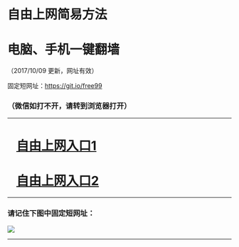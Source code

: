 ﻿# 自由上网简易方法

# 电脑、手机一键翻墙

（2017/10/09 更新，网址有效）

固定短网址：https://git.io/free99

### （微信如打不开，请转到浏览器打开）


***





# &nbsp;&nbsp; <a href="http://ft828326425.fwq-tz-1001.info/fwqtz01.html?t=100900130884 " target="_blank">自由上网入口1</a>
# &nbsp;&nbsp; <a href="http://ft3193130277.fwq-tz-1002.info/fwqtz02.html?t=100900126845 " target="_blank">自由上网入口2</a>
***

### 请记住下图中固定短网址：

<img src="https://s3-us-west-2.amazonaws.com/fwq-1001/yjfq-20170905okok.png" /> 


***

